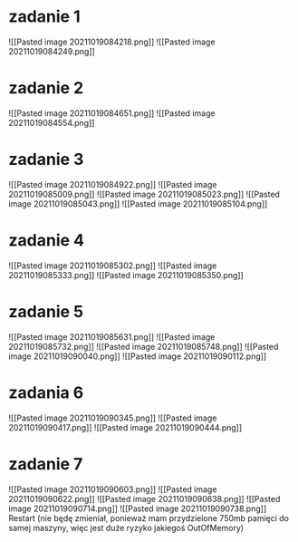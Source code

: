 # zadanie 1
![[Pasted image 20211019084218.png]]
![[Pasted image 20211019084249.png]]

# zadanie 2
![[Pasted image 20211019084651.png]]
![[Pasted image 20211019084554.png]]

# zadanie 3
![[Pasted image 20211019084922.png]]
![[Pasted image 20211019085009.png]]
![[Pasted image 20211019085023.png]]
![[Pasted image 20211019085043.png]]
![[Pasted image 20211019085104.png]]

# zadanie 4
![[Pasted image 20211019085302.png]]
![[Pasted image 20211019085333.png]]
![[Pasted image 20211019085350.png]]

# zadanie 5
![[Pasted image 20211019085631.png]]
![[Pasted image 20211019085732.png]]
![[Pasted image 20211019085748.png]]
![[Pasted image 20211019090040.png]]
![[Pasted image 20211019090112.png]]

# zadania 6
![[Pasted image 20211019090345.png]]
![[Pasted image 20211019090417.png]]
![[Pasted image 20211019090444.png]]

# zadanie 7

![[Pasted image 20211019090603.png]]
![[Pasted image 20211019090622.png]]
![[Pasted image 20211019090638.png]]
![[Pasted image 20211019090714.png]]
![[Pasted image 20211019090738.png]]
Restart (nie będę zmieniał, ponieważ mam przydzielone 750mb pamięci do samej maszyny, więc jest duże ryzyko jakiegoś OutOfMemory)